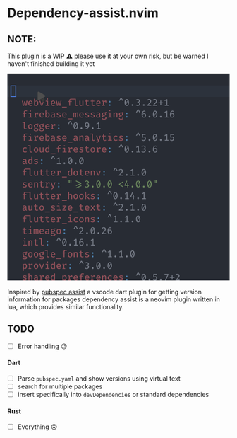 # Dependency-assist.nvim

## NOTE:

This plugin is a WIP ⚠ please use it at your own risk, but be warned
I haven't finished building it yet

![dependency_assist gif](./.github/dependency_assist.gif)

Inspired by [pubspec assist](https://github.com/jeroen-meijer/pubspec-assist) a vscode dart plugin for getting version information for packages
dependency assist is a neovim plugin written in lua, which provides similar functionality.

## TODO

- [ ] Error handling 😓

#### Dart

- [ ] Parse `pubspec.yaml` and show versions using virtual text
- [ ] search for multiple packages
- [ ] insert specifically into `devDependencies` or standard dependencies

#### Rust

- [ ] Everything 🙃
